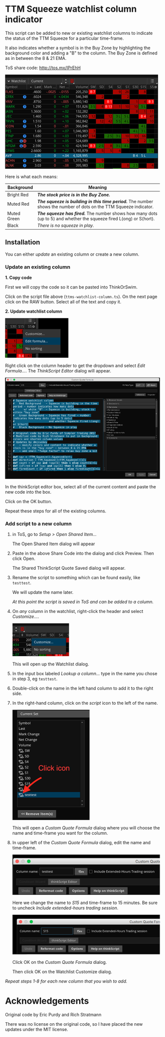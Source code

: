 # TTM Squeeze watchlist column indicator

This script can be added to new or existing watchlist columns to indicate the status of the TTM Squeeze for a particular time-frame.

It also indicates whether a symbol is in the Buy Zone by highlighting the background color and adding a "B" to the column. The Buy Zone is defined as in between the 8 & 21 EMA.


ToS share code: http://tos.mx/IPrEhH

![indicator screenshot](images/watchlist-screenshot.png)

Here is what each means:

Background | Meaning
---|---
Bright Red | **_The stock price is in the Buy Zone._**
Muted Red | **_The squeeze is building in this time period._** The number shows the number of dots on the TTM Squeeze indicator.
Muted Green | **_The squeeze has fired._** The number shows how many dots (up to 5) and whether the squeeze fired L(ong) or S(hort).
Black | _There is no squeeze in play._

## Installation

You can either *update* an existing column or create a new column.

### Update an existing column

**1. Copy code**

First we will copy the code so it can be pasted into ThinkOrSwim.

Click on the script file above (`ttms-watchlist-column.ts`). On the next page click on the RAW button. Select all of the text and copy it.

**2. Update watchlist column**

![update step one](images/update-01-menu.png)

Right click on the column header to get the dropdown and select *Edit Formula...*. The *ThinkScript Editor* dialog will appear.

![update step two](images/update-02-code-dialog.png)

In the thinkScript editor box, select all of the current content and paste the new code into the box.

Click on the OK button.

Repeat these steps for all of the existing columns.

### Add script to a new column

1. in ToS, go to *Setup > Open Shared Item...*

    The Open Shared Item dialog will appear

2. Paste in the above Share Code into the dialog and click Preview. Then click Open.

    The Shared ThinkScript Quote Saved dialog will appear.

3. Rename the script to something which can be found easily, like `testtest`.

    We will update the name later.

    *At this point the script is saved in ToS and can be added to a column.*

4. On *any* column in the watchlist, right-click the header and select *Customize...*.

    ![new step 4](images/new-04-menu.png)

    This will open up the Watchlist dialog.

5. In the input box labeled *Lookup a column...* type in the name you chose in step 3, eg `testtest`.

6. Double-click on the name in the left hand column to add it to the right side.

7. In the right-hand column, click on the *script* icon to the left of the name.

    ![new step 4](images/new-07-script-icon.png)

    This will open a *Custom Quote Formula* dialog where you will choose the name and time-frame you want for the column.

8. In upper left of the *Custom Quote Formula* dialog, edit the name and time-frame.

    ![update step two](images/new-08-quote-formula.png)

    Here we change the name to *S15* and time-frame to 15 minutes. Be sure to uncheck *Include extended-hours trading session*.

    ![update step two](images/new-08-quote-formula-2.png)

    Click OK on the *Custom Quote Formula* dialog.

    Then click OK on the Watchlist Customize dialog.

*Repeat steps 1-8 for each new column that you wish to add.*

# Acknowledgements

Original code by Eric Purdy and Rich Stratmann

There was no license on the original code, so I have placed the new updates under the MIT license.
